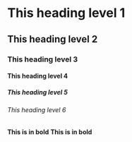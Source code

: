 # This heading level 1
## This heading level 2
### This heading level 3
#### This heading level 4
##### This heading level 5
###### This heading level 6

**This is in bold**
__This is in bold__

